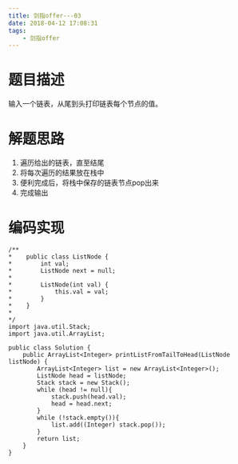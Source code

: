 ```yaml
---
title: 剑指offer---03
date: 2018-04-12 17:08:31
tags: 
	- 剑指offer
---
```


# 题目描述

输入一个链表，从尾到头打印链表每个节点的值。

# 解题思路

1. 遍历给出的链表，直至结尾
2. 将每次遍历的结果放在栈中
3. 便利完成后，将栈中保存的链表节点pop出来
4. 完成输出

# 编码实现

```
/**
*    public class ListNode {
*        int val;
*        ListNode next = null;
*
*        ListNode(int val) {
*            this.val = val;
*        }
*    }
*
*/
import java.util.Stack;
import java.util.ArrayList;

public class Solution {
    public ArrayList<Integer> printListFromTailToHead(ListNode listNode) {
        ArrayList<Integer> list = new ArrayList<Integer>();
        ListNode head = listNode;
        Stack stack = new Stack();
        while (head != null){
            stack.push(head.val);
            head = head.next;
        }
        while (!stack.empty()){
            list.add((Integer) stack.pop());
        }
        return list;
    }
}
```